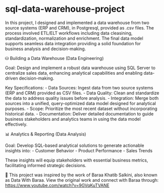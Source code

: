 # sql-data-warehouse-project
In this project, I designed and implemented a data warehouse from two source systems (ERP and CRM), in Postgresql, provided as .csv files. The process involved ETL/ELT workflows including data cleasining, standardization, normalization and enrichment. The final data model supports seamless data integration providing a solid foundation for business analysis and decision-making.

⛁ Building a Data Warehouse (Data Engineering)

Goal:
Design and implement a robust data warehouse using SQL Server to centralize sales data, enhancing analytical capabilities and enabling data-driven decision-making.

Key Specifications:
    - Data Sources: Ingest data from two source systems (ERP and CRM) provided as CSV files.
    - Data Quality: Clean and standardize the data to address quality issues before analysis.
    - Integration: Merge both sources into a unified, query-optimized data model designed for analytical purposes.
    - Scope: Prioritize the most recent dataset without incorporating historical data.
    - Documentation: Deliver detailed documentation to guide business stakeholders and analytics teams in using the data model effectively.

📊 Analytics & Reporting (Data Analysis)

Goal:
Develop SQL-based analytical solutions to generate actionable insights into:
    - Customer Behavior
    - Product Performance
    - Sales Trends

These insights will equip stakeholders with essential business metrics, facilitating informed strategic decisions.


🌟 This project was inspired by the work of Baraa Khatib Salkini, also known as Data With Baraa. View the original work and connect with Baraa through: https://www.youtube.com/watch?v=9GVqKuTVANE
